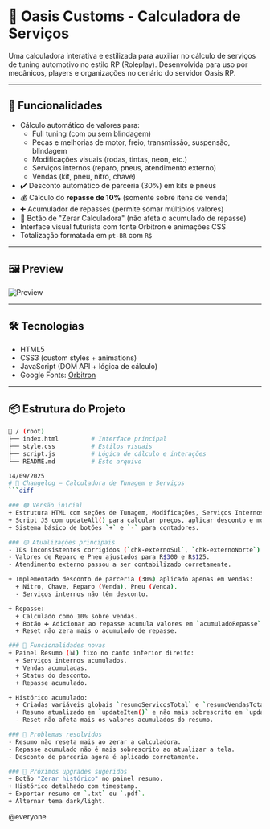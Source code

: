 # 🚀 Oasis Customs - Calculadora de Serviços

Uma calculadora interativa e estilizada para auxiliar no cálculo de serviços de tuning automotivo no estilo RP (Roleplay). Desenvolvida para uso por mecânicos, players e organizações no cenário do servidor Oasis RP.

---

## 🎯 Funcionalidades

- Cálculo automático de valores para:
  - Full tuning (com ou sem blindagem)
  - Peças e melhorias de motor, freio, transmissão, suspensão, blindagem
  - Modificações visuais (rodas, tintas, neon, etc.)
  - Serviços internos (reparo, pneus, atendimento externo)
  - Vendas (kit, pneu, nitro, chave)
- ✔️ Desconto automático de parceria (30%) em kits e pneus
- 💰 Cálculo do **repasse de 10%** (somente sobre itens de venda)
- ➕ Acumulador de repasses (permite somar múltiplos valores)
- 🔄 Botão de "Zerar Calculadora" (não afeta o acumulado de repasse)
- Interface visual futurista com fonte Orbitron e animações CSS
- Totalização formatada em `pt-BR` com `R$`

---

## 🖼️ Preview

![Preview](https://imgur.com/hbC6dVh.png)

---

## 🛠️ Tecnologias

- HTML5
- CSS3 (custom styles + animations)
- JavaScript (DOM API + lógica de cálculo)
- Google Fonts: [Orbitron](https://fonts.google.com/specimen/Orbitron)

---

## 📦 Estrutura do Projeto

```bash
📁 / (root)
├── index.html         # Interface principal
├── style.css          # Estilos visuais
├── script.js          # Lógica de cálculo e interações
└── README.md          # Este arquivo

14/09/2025
# 📜 Changelog – Calculadora de Tunagem e Serviços
```diff

### 🟢 Versão inicial
+ Estrutura HTML com seções de Tunagem, Modificações, Serviços Internos, Vendas e Total.
+ Script JS com updateAll() para calcular preços, aplicar desconto e mostrar repasse.
+ Sistema básico de botões `+` e `-` para contadores.

### 🟡 Atualizações principais
- IDs inconsistentes corrigidos (`chk-externoSul`, `chk-externoNorte`).
- Valores de Reparo e Pneu ajustados para R$300 e R$125.
- Atendimento externo passou a ser contabilizado corretamente.

+ Implementado desconto de parceria (30%) aplicado apenas em Vendas:
  + Nitro, Chave, Reparo (Venda), Pneu (Venda).
  - Serviços internos não têm desconto.

+ Repasse:
  + Calculado como 10% sobre vendas.
  + Botão ➕ Adicionar ao repasse acumula valores em `acumuladoRepasse`.
  + Reset não zera mais o acumulado de repasse.

### 🔵 Funcionalidades novas
+ Painel Resumo (📊) fixo no canto inferior direito:
  + Serviços internos acumulados.
  + Vendas acumuladas.
  + Status do desconto.
  + Repasse acumulado.

+ Histórico acumulado:
  + Criadas variáveis globais `resumoServicosTotal` e `resumoVendasTotal`.
  + Resumo atualizado em `updateItem()` e não mais sobrescrito em `updateAll()`.
  - Reset não afeta mais os valores acumulados do resumo.

### 🔴 Problemas resolvidos
- Resumo não reseta mais ao zerar a calculadora.
- Repasse acumulado não é mais sobrescrito ao atualizar a tela.
- Desconto de parceria agora é aplicado corretamente.

### 🚀 Próximos upgrades sugeridos
+ Botão "Zerar histórico" no painel resumo.
+ Histórico detalhado com timestamp.
+ Exportar resumo em `.txt` ou `.pdf`.
+ Alternar tema dark/light.
```
@everyone